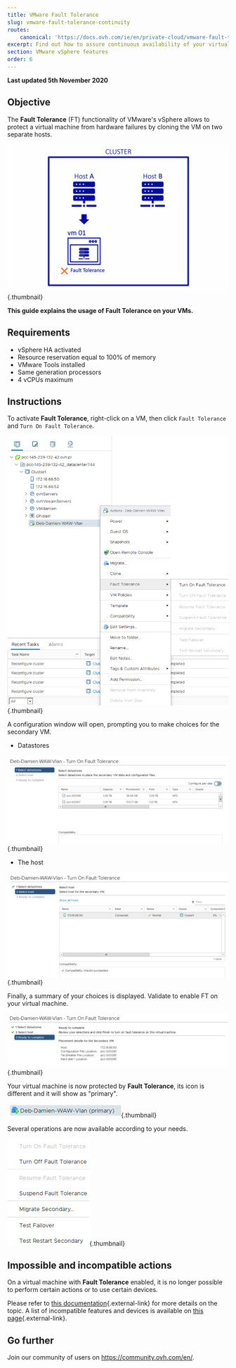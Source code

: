 ```yaml
---
title: VMware Fault Tolerance
slug: vmware-fault-tolerance-continuity
routes:
    canonical: 'https://docs.ovh.com/ie/en/private-cloud/vmware-fault-tolerance-continuity/'
excerpt: Find out how to assure continuous availability of your virtual machine by using Fault Tolerance
section: VMware vSphere features
order: 6
---
```


**Last updated 5th November 2020**

## Objective

The **Fault Tolerance** (FT) functionality of VMware's vSphere allows to protect a virtual machine from hardware failures by cloning the VM on two separate hosts.

![Fault Tolerance](images/FT10v2.gif){.thumbnail}

**This guide explains the usage of Fault Tolerance on your VMs.**

## Requirements

- vSphere HA activated
- Resource reservation equal to 100% of memory
- VMware Tools installed
- Same generation processors
- 4 vCPUs maximum

## Instructions

To activate **Fault Tolerance**, right-click on a VM, then click `Fault Tolerance` and `Turn On Fault Tolerance`.

![Fault Tolerance](images/FT.png){.thumbnail}

A configuration window will open, prompting you to make choices for the secondary VM.

- Datastores

![Fault Tolerance](images/FT1.png){.thumbnail}

- The host

![Fault Tolerance](images/FT2.png){.thumbnail}

Finally, a summary of your choices is displayed. Validate to enable FT on your virtual machine.

![Fault Tolerance](images/FT3.png){.thumbnail}

Your virtual machine is now protected by **Fault Tolerance**, its icon is different and it will show as "primary".

![Fault Tolerance](images/FT4.png){.thumbnail}

Several operations are now available according to your needs.

![Fault Tolerance](images/FT5.png){.thumbnail}

## Impossible and incompatible actions

On a virtual machine with **Fault Tolerance** enabled, it is no longer possible to perform certain actions or to use certain devices.

Please refer to [this documentation](https://docs.vmware.com/en/VMware-vSphere/6.7/com.vmware.vsphere.avail.doc/GUID-F5264795-11DA-4242-B774-8C3450997033.html){.external-link} for more details on the topic. A list of incompatible features and devices is available on [this page](https://docs.vmware.com/en/VMware-vSphere/6.7/com.vmware.vsphere.avail.doc/GUID-C1749AD4-70E2-406C-864C-719F54BF1BC1.html){.external-link}.

## Go further

Join our community of users on <https://community.ovh.com/en/>.
